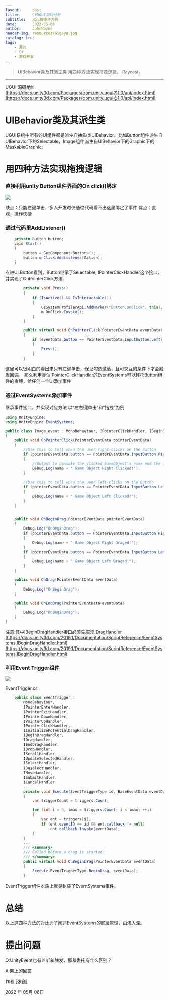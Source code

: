```yaml
---
layout:     post
title:      C#UGUI源码分析
subtitle:   以点按事件为例
date:       2022-05-06
author:     JohnWayne
header-img: resources/Gigaya.jpg
catalog: true
tags:
    - 源码
    - C#
    - 游戏开发
---
```


>UIBehavior类及其派生类
>用四种方法实现拖拽逻辑。
>Raycast。
------

UGUI 源码地址
[https://docs.unity3d.com/Packages/com.unity.ugui@1.0/api/index.html](https://docs.unity3d.com/Packages/com.unity.ugui@1.0/api/index.html)

# UIBehavior类及其派生类
UGUI系统中所有的UI组件都是派生自抽象类UIBehavior。比如Button组件派生自UIBehavior下的Selectable，Image组件派生自UIBehavior下的Graphic下的MaskableGraphic;


# 用四种方法实现拖拽逻辑
### 直接利用unity Button组件界面的On click()绑定
![](https://raw.githubusercontent.com/johnwayne1995/johnwayne1995.github.io/master/resources/2022-05-06-C%23UGUI源码分析/Button.png)

缺点：只能左键单击，多人开发时仅通过代码看不出这里绑定了事件
优点：直观，操作快捷
### 通过代码里AddListener()
```cs
    private Button button;
    void Start()
    {
        button = GetComponent<Button>();
        button.onClick.AddListener(Action);
    }
```
点进UI.Button看到，Button继承了Selectable, IPointerClickHandler这个接口，并实现了OnPointerClick方法
```cs
		private void Press()
		{
			if (IsActive() && IsInteractable())
			{
				UISystemProfilerApi.AddMarker("Button.onClick", this);
				m_OnClick.Invoke();
			}
		}

		public virtual void OnPointerClick(PointerEventData eventData)
		{
			if (eventData.button == PointerEventData.InputButton.Left)
			{
				Press();
			}
		}
```
这里可以很明白的看出来只有左键单击，保证勾选激活，且可交互的条件下才会触发回调。
那么利用类似IPointerClickHandler的EventSystems可以拜托Button组件的束缚，给任何一个UI添加事件
### 通过EventSystems添加事件
继承事件接口，并实现对应方法
以“左右键单击”和“拖拽”为例
```cs
using UnityEngine;
using UnityEngine.EventSystems;

public class Image_event : MonoBehaviour, IPointerClickHandler, IBeginDragHandler, IDragHandler
{
    public void OnPointerClick(PointerEventData pointerEventData)
    {
        //Use this to tell when the user right-clicks on the Button
        if (pointerEventData.button == PointerEventData.InputButton.Right)
        {
            //Output to console the clicked GameObject's name and the following message. You can replace this with your own actions for when clicking the GameObject.
            Debug.Log(name + " Game Object Right Clicked!");
        }

        //Use this to tell when the user left-clicks on the Button
        if (pointerEventData.button == PointerEventData.InputButton.Left)
        {
            Debug.Log(name + " Game Object Left Clicked!");
        }
    }


    public void OnBeginDrag(PointerEventData pointerEventData)
    {
        Debug.Log("OnBeginDrag");
        if (pointerEventData.button == PointerEventData.InputButton.Right)
        {
            Debug.Log(name + " Game Object Right Draged!");
        }
        if (pointerEventData.button == PointerEventData.InputButton.Left)
        {
            Debug.Log(name + " Game Object Left Draged!");
        }
    }

    public void OnDrag(PointerEventData eventData)
    {
        Debug.Log("OnBeginDrag");
    }

    public void OnEndDrag(PointerEventData eventData)
    {
        Debug.Log("OnBeginDrag");
    }
}

```
注意:其中IBeginDragHandler接口必须先实现IDragHandler
[https://docs.unity3d.com/2019.1/Documentation/ScriptReference/EventSystems.IBeginDragHandler.html](https://docs.unity3d.com/2019.1/Documentation/ScriptReference/EventSystems.IBeginDragHandler.html)

### 利用Event Trigger组件
![](https://raw.githubusercontent.com/johnwayne1995/johnwayne1995.github.io/master/resources/2022-05-06-C%23UGUI源码分析/EventTrigger.png)

EventTrigger.cs
```cs
    public class EventTrigger :
        MonoBehaviour,
        IPointerEnterHandler,
        IPointerExitHandler,
        IPointerDownHandler,
        IPointerUpHandler,
        IPointerClickHandler,
        IInitializePotentialDragHandler,
        IBeginDragHandler,
        IDragHandler,
        IEndDragHandler,
        IDropHandler,
        IScrollHandler,
        IUpdateSelectedHandler,
        ISelectHandler,
        IDeselectHandler,
        IMoveHandler,
        ISubmitHandler,
        ICancelHandler
        ...
        private void Execute(EventTriggerType id, BaseEventData eventData)
        {
            var triggerCount = triggers.Count;

            for (int i = 0, imax = triggers.Count; i < imax; ++i)
            {
                var ent = triggers[i];
                if (ent.eventID == id && ent.callback != null)
                    ent.callback.Invoke(eventData);
            }
        }
        ...
        /// <summary>
        /// Called before a drag is started.
        /// </summary>
        public virtual void OnBeginDrag(PointerEventData eventData)
        {
            Execute(EventTriggerType.BeginDrag, eventData);
        }
```
EventTrigger组件本质上就是封装了EventSystems事件。


# 总结
以上这四种方法的对比为了阐述EventSystems的底层原理，由浅入深。

# 提出问题
Q:UnityEvent也有监听和触发，那和委托有什么区别？

A:[网上的回答](https://www.reddit.com/r/Unity3D/comments/35oekm/delegate_events_vs_unityevent_which_one_is/)


作者 [张巍]

2022 年 05月 06日    



